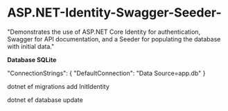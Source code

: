 # ASP.NET-Identity-Swagger-Seeder-
"Demonstrates the use of ASP.NET Core Identity for authentication, Swagger for API documentation, and a Seeder for populating the database with initial data."

**Database SQLite**

"ConnectionStrings": {
  "DefaultConnection": "Data Source=app.db"
}

dotnet ef migrations add InitIdentity

dotnet ef database update


